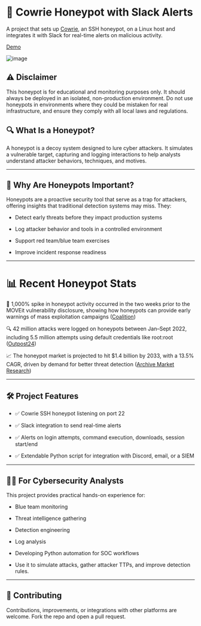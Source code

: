 # 🐍 Cowrie Honeypot with Slack Alerts
A project that sets up [Cowrie](https://github.com/cowrie/cowrie), an SSH honeypot, on a Linux host and integrates it with Slack for real-time alerts on malicious activity.

[Demo](https://www.youtube.com/watch?v=l_SEl9Qs5oU&ab_channel=FalynneArmstrong)

![image](https://github.com/user-attachments/assets/ac82273d-3817-401c-aa4d-dbe5494457b8)

## ⚠️ Disclaimer

This honeypot is for educational and monitoring purposes only. It should always be deployed in an isolated, non-production environment. Do not use honeypots in environments where they could be mistaken for real infrastructure, and ensure they comply with all local laws and regulations.

## 🔍 What Is a Honeypot?

A honeypot is a decoy system designed to lure cyber attackers. It simulates a vulnerable target, capturing and logging interactions to help analysts understand attacker behaviors, techniques, and motives.

---

## 🎯 Why Are Honeypots Important?

Honeypots are a proactive security tool that serve as a trap for attackers, offering insights that traditional detection systems may miss. They:

- Detect early threats before they impact production systems

- Log attacker behavior and tools in a controlled environment

- Support red team/blue team exercises

- Improve incident response readiness

---

# 📊 Recent Honeypot Stats

🚨 1,000% spike in honeypot activity occurred in the two weeks prior to the MOVEit vulnerability disclosure, showing how honeypots can provide early warnings of mass exploitation campaigns ([Coalition](https://www.coalitioninc.com/blog/2024-cyber-threat-index?utm_source=chatgpt.com))

🔍 42 million attacks were logged on honeypots between Jan–Sept 2022, including 5.5 million attempts using default credentials like root:root ([Outpost24](https://outpost24.com/blog/honeypot-findings-from-over-42-million-attacks/?utm_source=chatgpt.com))

📈 The honeypot market is projected to hit $1.4 billion by 2033, with a 13.5% CAGR, driven by demand for better threat detection ([Archive Market Research](https://www.archivemarketresearch.com/reports/cybersecurity-honeypot-12678?utm_source=chatgpt.com))

---

## 🛠 Project Features

- ✅ Cowrie SSH honeypot listening on port 22

- ✅ Slack integration to send real-time alerts

- ✅ Alerts on login attempts, command execution, downloads, session start/end

- ✅ Extendable Python script for integration with Discord, email, or a SIEM

---

## 👨‍💻 For Cybersecurity Analysts

This project provides practical hands-on experience for:

- Blue team monitoring

- Threat intelligence gathering

- Detection engineering

- Log analysis

- Developing Python automation for SOC workflows

- Use it to simulate attacks, gather attacker TTPs, and improve detection rules.

---

## 🤝 Contributing

Contributions, improvements, or integrations with other platforms are welcome. Fork the repo and open a pull request.

